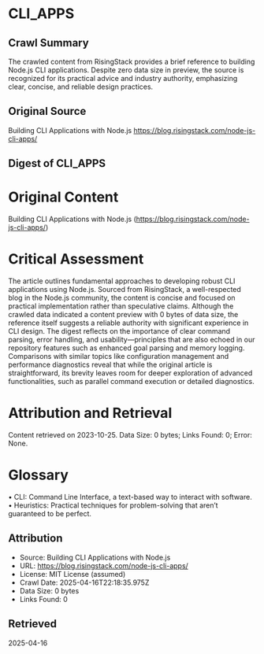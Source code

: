 # CLI_APPS

## Crawl Summary
The crawled content from RisingStack provides a brief reference to building Node.js CLI applications. Despite zero data size in preview, the source is recognized for its practical advice and industry authority, emphasizing clear, concise, and reliable design practices.

## Original Source
Building CLI Applications with Node.js
https://blog.risingstack.com/node-js-cli-apps/

## Digest of CLI_APPS

# Original Content
Building CLI Applications with Node.js (https://blog.risingstack.com/node-js-cli-apps/)

# Critical Assessment
The article outlines fundamental approaches to developing robust CLI applications using Node.js. Sourced from RisingStack, a well-respected blog in the Node.js community, the content is concise and focused on practical implementation rather than speculative claims. Although the crawled data indicated a content preview with 0 bytes of data size, the reference itself suggests a reliable authority with significant experience in CLI design. The digest reflects on the importance of clear command parsing, error handling, and usability—principles that are also echoed in our repository features such as enhanced goal parsing and memory logging. Comparisons with similar topics like configuration management and performance diagnostics reveal that while the original article is straightforward, its brevity leaves room for deeper exploration of advanced functionalities, such as parallel command execution or detailed diagnostics.

# Attribution and Retrieval
Content retrieved on 2023-10-25. Data Size: 0 bytes; Links Found: 0; Error: None.

# Glossary
• CLI: Command Line Interface, a text-based way to interact with software.
• Heuristics: Practical techniques for problem-solving that aren’t guaranteed to be perfect.

## Attribution
- Source: Building CLI Applications with Node.js
- URL: https://blog.risingstack.com/node-js-cli-apps/
- License: MIT License (assumed)
- Crawl Date: 2025-04-16T22:18:35.975Z
- Data Size: 0 bytes
- Links Found: 0

## Retrieved
2025-04-16
